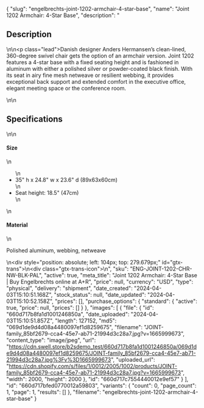 {
  "slug": "engelbrechts-joint-1202-armchair-4-star-base",
  "name": "Joint 1202 Armchair: 4-Star Base",
  "description": "<h2>Description</h2>\n<!-- split -->\n<p class=\"lead\">Danish designer Anders Hermansen’s clean-lined, 360-degree swivel chair gets the option of an armchair version. Joint 1202 features a 4-star base with a fixed seating height and is fashioned in aluminum with either a polished silver or powder-coated black finish. With its seat in airy fine mesh netweave or resilient webbing, it provides exceptional back support and extended comfort in the executive office, elegant meeting space or the conference room. </p>\n<!-- split -->\n<h2>Specifications</h2>\n<!-- split -->\n<h4>Size</h4>\n<ul>\n<li>35\" h x 24.8\" w x 23.6\" d (89x63x60cm)</li>\n<li>Seat height: 18.5\" (47cm)</li>\n</ul>\n<h4>Material</h4>\n<p><span>Polished aluminum, webbing, netweave</span></p>\n<div style=\"position: absolute; left: 104px; top: 279.679px;\" id=\"gtx-trans\">\n<div class=\"gtx-trans-icon\"></div>\n</div>",
  "sku": "ENG-JOINT-1202-CHR-NW-BLK-PAL",
  "active": true,
  "meta_title": "Joint 1202 Armchair: 4-Star Base | Buy Engelbrechts online at A+R",
  "price": null,
  "currency": "USD",
  "type": "physical",
  "delivery": "shipment",
  "date_created": "2024-04-03T15:10:51.168Z",
  "stock_status": null,
  "date_updated": "2024-04-03T15:10:52.158Z",
  "prices": [],
  "purchase_options": {
    "standard": {
      "active": true,
      "price": null,
      "prices": []
    }
  },
  "images": [
    {
      "file": {
        "id": "660d717b8fa1d1001246850a",
        "date_uploaded": "2024-04-03T15:10:51.857Z",
        "length": 127152,
        "md5": "069d1de9d4d08a4480097ef1d8259675",
        "filename": "JOINT-family_85bf2679-cca4-45e7-ab71-21994d3c28a7.jpg?v=1665999673",
        "content_type": "image/jpeg",
        "url": "https://cdn.swell.store/b2sdemo_test/660d717b8fa1d1001246850a/069d1de9d4d08a4480097ef1d8259675/JOINT-family_85bf2679-cca4-45e7-ab71-21994d3c28a7.jpg%3Fv%3D1665999673",
        "uploaded_url": "https://cdn.shopify.com/s/files/1/0012/2005/1002/products/JOINT-family_85bf2679-cca4-45e7-ab71-21994d3c28a7.jpg?v=1665999673",
        "width": 2000,
        "height": 2000
      },
      "id": "660d717c7554440012e9ef57"
    }
  ],
  "id": "660d717bfed0770012a59803",
  "variants": {
    "count": 0,
    "page_count": 1,
    "page": 1,
    "results": []
  },
  "filename": "engelbrechts-joint-1202-armchair-4-star-base"
}